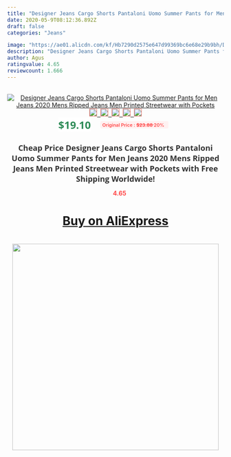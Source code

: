 ```yaml
---
title: "Designer Jeans Cargo Shorts Pantaloni Uomo Summer Pants for Men Jeans 2020 Mens Ripped Jeans Men Printed Streetwear with Pockets"
date: 2020-05-9T08:12:36.892Z
draft: false
categories: "Jeans"

image: "https://ae01.alicdn.com/kf/Hb7290d2575e647d99369bc6e68e29b9bh/Designer-Jeans-Cargo-Shorts-Pantaloni-Uomo-Summer-Pants-for-Men-Jeans-2020-Mens-Ripped-Jeans-Men.jpg"
description: "Designer Jeans Cargo Shorts Pantaloni Uomo Summer Pants for Men Jeans 2020 Mens Ripped Jeans Men Printed Streetwear with Pockets"
author: Agus
ratingvalue: 4.65
reviewcount: 1.666
---
```

<br>
<div style="text-align: center;">
<a href="https://s.click.aliexpress.com/e/_ArrFZ3" target="_blank" rel="nofollow noopener noreferrer"><img alt="Designer Jeans Cargo Shorts Pantaloni Uomo Summer Pants for Men Jeans 2020 Mens Ripped Jeans Men Printed Streetwear with Pockets" class="magnifier-image" src="https://ae01.alicdn.com/kf/Hb7290d2575e647d99369bc6e68e29b9bh/Designer-Jeans-Cargo-Shorts-Pantaloni-Uomo-Summer-Pants-for-Men-Jeans-2020-Mens-Ripped-Jeans-Men.jpg_640x640.jpg">
<br>
<img style="border:1px solid salmon" src="https://ae01.alicdn.com/kf/Hb7290d2575e647d99369bc6e68e29b9bh/Designer-Jeans-Cargo-Shorts-Pantaloni-Uomo-Summer-Pants-for-Men-Jeans-2020-Mens-Ripped-Jeans-Men.jpg_120x120.jpg">&nbsp;&nbsp;<img style="border:1px solid salmon" src="https://ae01.alicdn.com/kf/Had19418ea93747f79540e37ba155fdc1m/Designer-Jeans-Cargo-Shorts-Pantaloni-Uomo-Summer-Pants-for-Men-Jeans-2020-Mens-Ripped-Jeans-Men.jpg_120x120.jpg">&nbsp;&nbsp;<img style="border:1px solid salmon" src="https://ae01.alicdn.com/kf/H6e7ba1891bd14a2caa07a09ada080abaW/Designer-Jeans-Cargo-Shorts-Pantaloni-Uomo-Summer-Pants-for-Men-Jeans-2020-Mens-Ripped-Jeans-Men.jpg_120x120.jpg">&nbsp;&nbsp;<img style="border:1px solid salmon" src="https://ae01.alicdn.com/kf/Hd924c093c0c64993b88b7382382b9299t/Designer-Jeans-Cargo-Shorts-Pantaloni-Uomo-Summer-Pants-for-Men-Jeans-2020-Mens-Ripped-Jeans-Men.jpg_120x120.jpg">&nbsp;&nbsp;<img style="border:1px solid salmon" src="https://ae01.alicdn.com/kf/H7adbdf6d8b744dc6aa092c5d85cb5f0d5/Designer-Jeans-Cargo-Shorts-Pantaloni-Uomo-Summer-Pants-for-Men-Jeans-2020-Mens-Ripped-Jeans-Men.jpg_120x120.jpg"></a></div><br0>
<div style="text-align: center;"><span style="background-color: white; border: 0px; box-sizing: border-box; color: seagreen; display: inline-block; font-family: &quot;open sans&quot; , &quot;arial&quot; , &quot;helvetica&quot; , sans-serif , &quot;heiti&quot;; font-size: 24px; font-stretch: inherit; font-weight: 700; line-height: inherit; margin: 0px 10px 0px 0px; padding: 0px; vertical-align: middle;">$19.10 </span>
<span style="background: rgb(255 , 241 , 241); border-radius: 3px; border: 0px; box-sizing: border-box; color: #ff4747; display: inline-block; font-family: inherit; font-size: 12px; font-stretch: inherit; font-style: inherit; font-variant: inherit; font-weight: 600; line-height: inherit; margin: 0px; padding: 2px 5px; transform: scale(0.9); vertical-align: middle;">Original Price : <b style="text-decoration: line-through;">$23.88 </b> 20%&nbsp;&nbsp;</span></div>
<h1 style="color: #333333; display: inline-block; font-family: &quot;open sans&quot; , &quot;arial&quot; , &quot;helvetica&quot; , sans-serif , &quot;heiti&quot;; font-size: 18px; font-stretch: inherit; font-weight: 700; text-align: center;">Cheap Price Designer Jeans Cargo Shorts Pantaloni Uomo Summer Pants for Men Jeans 2020 Mens Ripped Jeans Men Printed Streetwear with Pockets with Free Shipping Worldwide!</h1>
<div style="color: #ff4747; text-align: center;">
<img src="https://4.bp.blogspot.com/-M0ZcTcb-5uY/XleCXlxnR4I/AAAAAAAAAEc/OrjgMkXV1oMQFaCRZj5HQwOCBcu3w1FegCPcBGAYYCw/s1600/star.png" style="height: 15px;">&nbsp;<b>4.65</b></div>
<div class="button_cont" align="center"><a class="buynow_a" href="https://s.click.aliexpress.com/e/_ArrFZ3" target="_blank" rel="nofollow noopener noreferrer"><H1>Buy on AliExpress</H1></a></div><br>
<div class="separator" style="clear: both; text-align: center;">
<img src="https://lh3.googleusercontent.com/-pTy5HemUv9M/XlePHvY0dAI/AAAAAAAAAE4/0nX5iRUoIWY8eMW9Dpxeirr157OZliDIgCLcBGAsYHQ/s1600/badge.gif" width="480">
</div>
